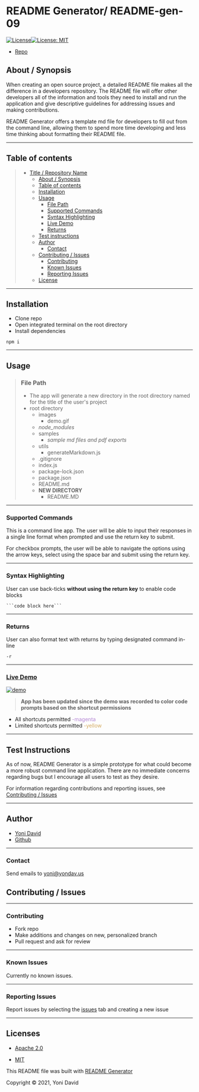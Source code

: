 # README Generator/ README-gen-09

[![License](https://img.shields.io/badge/License-Apache%202.0-blue.svg)](https://opensource.org/licenses/Apache-2.0)[![License: MIT](https://img.shields.io/badge/License-MIT-yellow.svg)](https://opensource.org/licenses/MIT)

- <a href="https://github.com/yondav/README-gen-09">Repo</a>

## About / Synopsis

When creating an open source project, a detailed README file makes all the difference in a developers repository. The README file will offer other developers all of the information and tools they need to install and run the application and give descriptive guidelines for addressing issues and making contributions.

README Generator offers a template md file for developers to fill out from the command line, allowing them to spend more time developing and less time thinking about formatting their README file.

---

## Table of contents

> - [Title / Repository Name](#title--repository-name)
>   - [About / Synopsis](#about--synopsis)
>   - [Table of contents](#table-of-contents)
>   - [Installation](#installation)
>   - [Usage](#usage)
>     - [File Path](#file-path)
>     - [Supported Commands](#supported-commands)
>     - [Syntax Highlighting](#syntax-highlighting)
>     - [Live Demo](#live-demo)
>     - [Returns](#returns)
>   - [Test instructions](#test-instructions)
>   - [Author](#author)
>     - [Contact](#contact)
>   - [Contributing / Issues](#contributing--issues)
>     - [Contributing](#contributing)
>     - [Known Issues](#known-issues)
>     - [Reporting Issues](#reporting-issues)
>   - [License](#license)

---

## Installation

- Clone repo
- Open integrated terminal on the root directory
- Install dependencies

```
npm i
```

---

## Usage

> ### File Path
>
> - The app will generate a new directory in the root directory named for the title of the user's project
> - root directory
>   - images
>     - demo.gif
>   - _node_modules_
>   - samples
>     - _sample md files and pdf exports_
>   - utils
>     - generateMarkdown.js
>   - .gitignore
>   - index.js
>   - package-lock.json
>   - package.json
>   - README.md
>   - **NEW DIRECTORY**
>     - README.MD

---

### Supported Commands

This is a command line app. The user will be able to input their responses in a single line format when prompted and use the return key to submit.

For checkbox prompts, the user will be able to navigate the options using the arrow keys, select using the space bar and submit using the return key.

---

### Syntax Highlighting

User can use back-ticks **without using the return key** to enable code blocks

````
```code block here```
````

---

### Returns

User can also format text with returns by typing designated command in-line

```
-r
```

---

### <a href="https://drive.google.com/file/d/1UZbQUECa74zvYHTU29h2GgD6EaOuypZP/view?usp=sharing">Live Demo

![demo](./images/demo.gif)</a>

> **App has been updated since the demo was recorded to color code prompts based on the shortcut permissions**

- All shortcuts permitted <span style="color: #b486d4">-magenta</span>
- Limited shortcuts permitted <span style="color: #d4aa5f">-yellow</span>

---

## Test Instructions

As of now, README Generator is a simple prototype for what could become a more robust command line application. There are no immediate concerns regarding bugs but I encourage all users to test as they desire.

For information regarding contributions and reporting issues, see <a href="#contributing--issues">Contributing / Issues</a>

---

## Author

- <a href="https://yondav.us/">Yoni David</a>
- <a href="https://github.com/yondav">Github</a>

---

### Contact

Send emails to <a href="mailto:yoni@yondav.us">yoni@yondav.us</a>

## Contributing / Issues

---

### Contributing

- Fork repo
- Make additions and changes on new, personalized branch
- Pull request and ask for review

---

### Known Issues

Currently no known issues.

---

### Reporting Issues

Report issues by selecting the <a href="https://github.com/yondav/README-gen-09/issues">issues</a> tab and creating a new issue

---

## Licenses

- <a href="https://www.apache.org/licenses/LICENSE-2.0" target="_blank">Apache 2.0</a>

- <a href="https://opensource.org/licenses/MIT" target="_blank">MIT</a>

This README file was built with <a href="https://github.com/yondav/README-gen-09">README Generator</a>

Copyright &copy; 2021, Yoni David
